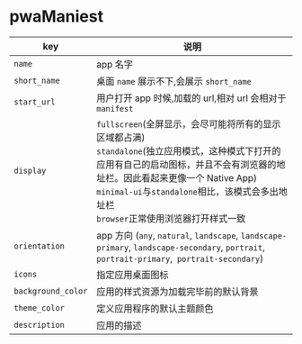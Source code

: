 # pwaManiest

| key                | 说明                                                                                                                                                                                                                                                                             |
| ------------------ | -------------------------------------------------------------------------------------------------------------------------------------------------------------------------------------------------------------------------------------------------------------------------------- |
| `name`             | app 名字                                                                                                                                                                                                                                                                         |
| `short_name`       | 桌面 `name` 展示不下,会展示 `short_name`                                                                                                                                                                                                                                         |
| `start_url`        | 用户打开 app 时候,加载的 url,相对 url 会相对于 `manifest`                                                                                                                                                                                                                        |
| `display`          | `fullscreen`(全屏显示，会尽可能将所有的显示区域都占满)<br>`standalone`(独立应用模式，这种模式下打开的应用有自己的启动图标，并且不会有浏览器的地址栏。因此看起来更像一个 Native App)<br>`minimal-ui`与`standalone`相比，该模式会多出地址栏<br>`browser`正常使用浏览器打开样式一致 |
| `orientation`      | app 方向 (`any`, `natural`, `landscape`, `landscape-primary`, `landscape-secondary`, `portrait`, `portrait-primary`,` portrait-secondary`)                                                                                                                                       |
| `icons`            | 指定应用桌面图标                                                                                                                                                                                                                                                                 |
| `background_color` | 应用的样式资源为加载完毕前的默认背景                                                                                                                                                                                                                                             |
| `theme_color`      | 定义应用程序的默认主题颜色                                                                                                                                                                                                                                                       |
| `description`      | 应用的描述                                                                                                                                                                                                                                                                       |

